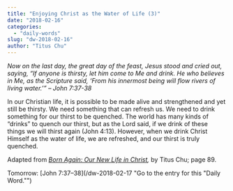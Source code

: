 ```yaml
---
title: "Enjoying Christ as the Water of Life (3)"
date: "2018-02-16"
categories: 
  - "daily-words"
slug: "dw-2018-02-16"
author: "Titus Chu"
---
```


_Now on the last day, the great day of the feast, Jesus stood and cried out, saying, “If anyone is thirsty, let him come to Me and drink. He who believes in Me, as the Scripture said, ‘From his innermost being will flow rivers of living water.’”_ _– John 7:37-38_

In our Christian life, it is possible to be made alive and strengthened and yet still be thirsty. We need something that can refresh us. We need to drink something for our thirst to be quenched. The world has many kinds of “drinks” to quench our thirst, but as the Lord said, if we drink of these things we will thirst again (John 4:13). However, when we drink Christ Himself as the water of life, we are refreshed, and our thirst is truly quenched.

Adapted from _[Born Again: Our New Life in Christ](/book-born-again/ "Go to the listing for this book."),_ by Titus Chu; page 89.

Tomorrow: [John 7:37–38](/dw-2018-02-17 "Go to the entry for this "Daily Word."")

